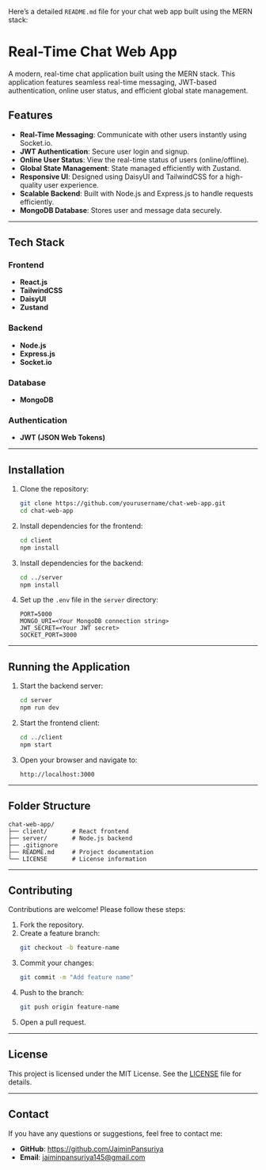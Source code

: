 Here’s a detailed `README.md` file for your chat web app built using the MERN stack:  

# Real-Time Chat Web App

A modern, real-time chat application built using the MERN stack. This application features seamless real-time messaging, JWT-based authentication, online user status, and efficient global state management.

## Features

- **Real-Time Messaging**: Communicate with other users instantly using Socket.io.
- **JWT Authentication**: Secure user login and signup.
- **Online User Status**: View the real-time status of users (online/offline).
- **Global State Management**: State managed efficiently with Zustand.
- **Responsive UI**: Designed using DaisyUI and TailwindCSS for a high-quality user experience.
- **Scalable Backend**: Built with Node.js and Express.js to handle requests efficiently.
- **MongoDB Database**: Stores user and message data securely.

---

## Tech Stack

### Frontend
- **React.js**
- **TailwindCSS**
- **DaisyUI**
- **Zustand**

### Backend
- **Node.js**
- **Express.js**
- **Socket.io**

### Database
- **MongoDB**

### Authentication
- **JWT (JSON Web Tokens)**

---

## Installation

1. Clone the repository:
   ```bash
   git clone https://github.com/yourusername/chat-web-app.git
   cd chat-web-app
   ```

2. Install dependencies for the frontend:
   ```bash
   cd client
   npm install
   ```

3. Install dependencies for the backend:
   ```bash
   cd ../server
   npm install
   ```

4. Set up the `.env` file in the `server` directory:
   ```plaintext
   PORT=5000
   MONGO_URI=<Your MongoDB connection string>
   JWT_SECRET=<Your JWT secret>
   SOCKET_PORT=3000
   ```

---

## Running the Application

1. Start the backend server:
   ```bash
   cd server
   npm run dev
   ```

2. Start the frontend client:
   ```bash
   cd ../client
   npm start
   ```

3. Open your browser and navigate to:
   ```
   http://localhost:3000
   ```

---

## Folder Structure

```plaintext
chat-web-app/
├── client/       # React frontend
├── server/       # Node.js backend
├── .gitignore
├── README.md     # Project documentation
└── LICENSE       # License information
```

---

## Contributing

Contributions are welcome! Please follow these steps:

1. Fork the repository.
2. Create a feature branch:
   ```bash
   git checkout -b feature-name
   ```
3. Commit your changes:
   ```bash
   git commit -m "Add feature name"
   ```
4. Push to the branch:
   ```bash
   git push origin feature-name
   ```
5. Open a pull request.

---

## License

This project is licensed under the MIT License. See the [LICENSE](LICENSE) file for details.

---

## Contact

If you have any questions or suggestions, feel free to contact me:

- **GitHub**:  https://github.com/JaiminPansuriya
- **Email**: jaiminpansuriya145@gmail.com
```
